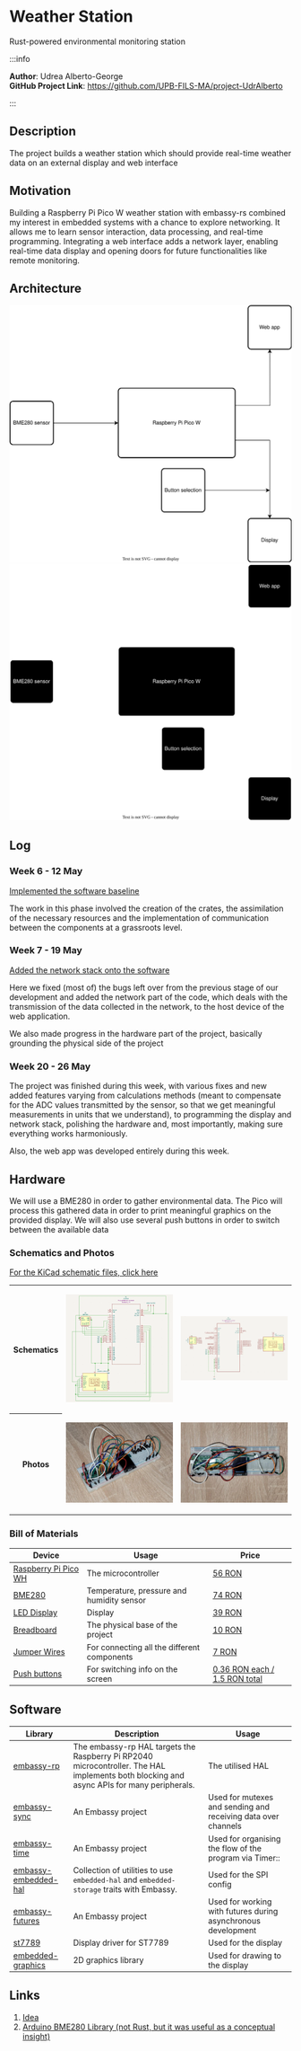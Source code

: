 # Weather Station

Rust-powered environmental monitoring station

:::info 

**Author**: Udrea Alberto-George \
**GitHub Project Link**: https://github.com/UPB-FILS-MA/project-UdrAlberto

:::

## Description

The project builds a weather station which should provide real-time weather data on an external display and web interface

## Motivation

Building a Raspberry Pi Pico W weather station with embassy-rs combined my interest in embedded systems with a chance to explore networking. It allows me to learn sensor interaction, data processing, and real-time programming. Integrating a web interface adds a network layer, enabling real-time data display and opening doors for future functionalities like remote monitoring.

## Architecture 

![Architecture](architecture_light.svg#gh-light-mode-only)![Architecture](architecture_dark.svg#gh-dark-mode-only)

## Log


### Week 6 - 12 May
[Implemented the software baseline](https://github.com/UPB-FILS-MA/project-UdrAlberto/commit/b76fcde81a6b80d8a26ecc948acc6462a66c3757)

The work in this phase involved the creation of the crates, the assimilation of the necessary resources and the implementation of communication between the components at a grassroots level.

### Week 7 - 19 May
[Added the network stack onto the software](https://github.com/UPB-FILS-MA/project-UdrAlberto/commit/ddab361e172beedbbc50cb34c979435d62d4cf54)

Here we fixed (most of) the bugs left over from the previous stage of our development and added the network part of the code, which deals with the transmission of the data collected in the network, to the host device of the web application.

We also made progress in the hardware part of the project, basically grounding the physical side of the project

### Week 20 - 26 May

The project was finished during this week, with various fixes and new added features varying from calculations methods (meant to compensate for the ADC values transmitted by the sensor, so that we get meaningful measurements in units that we understand), to programming the display and network stack, polishing the hardware and, most importantly, making sure everything works harmoniously.

Also, the web app was developed entirely during this week.

## Hardware

We will use a BME280 in order to gather environmental data. The Pico will process this gathered data in order to print meaningful graphics on the provided display. We will also use several push buttons in order to switch between the available data

### Schematics and Photos
[For the KiCad schematic files, click here](https://github.com/UPB-FILS-MA/project-UdrAlberto/tree/main/schematics)

<table>
<tr>
 <th>Schematics</th>
<td>
 
![KiCad schematic](schematics/kicad.webp)

</td>

<td>
 
![Simpler KiCad schematic](schematics/simple_kicad.webp)

</td>
</tr>

<tr>
 <th>Photos</th>
 <td>
  
![photo1](schematics/photo1.webp)

</td>
<td>
 
![photo2](schematics/photo2.webp)

</td>
</tr>
</table>


### Bill of Materials

| Device | Usage | Price |
|--------|--------|-------|
| [Raspberry Pi Pico WH](https://www.raspberrypi.com/documentation/microcontrollers/raspberry-pi-pico.html) | The microcontroller | [56 RON](https://ardushop.ro/ro/home/2819-raspberry-pi-pico-wh.html) |
| [BME280](https://www.bosch-sensortec.com/products/environmental-sensors/humidity-sensors-bme280/) | Temperature, pressure and humidity sensor | [74 RON](https://www.optimusdigital.ro/ro/senzori-senzori-de-presiune/5649-modul-senzor-barometric-de-presiune-bme280.html) |
| [LED Display](https://ardushop.ro/8014-thickbox_default/modul-lcd-spi-128x160.webp) | Display | [39 RON](https://ardushop.ro/ro/home/2818-modul-lcd-spi-128x160.html) |
| [Breadboard](https://www.yamanelectronics.com/wp-content/uploads/2020/06/basics-of-breadboard.webp) | The physical base of the project | [10 RON](https://www.optimusdigital.ro/ro/prototipare-breadboard-uri/8-breadboard-830-points.html) |
| [Jumper Wires](http://www.atomsindustries.com/assets/images/items/1075/1075.webp) | For connecting all the different components | [7 RON](https://www.optimusdigital.ro/ro/fire-fire-mufate/886-set-fire-tata-tata-40p-15-cm.html) |
| [Push buttons](https://ardushop.ro/655-thickbox_default/buton-mic-push-button-trough-hole.webp) | For switching info on the screen| [0.36 RON each / 1.5 RON total](https://www.optimusdigital.ro/ro/butoane-i-comutatoare/1119-buton-6x6x6.html)
 

## Software

| Library | Description | Usage |
|---------|-------------|-------|
| [embassy-rp](https://github.com/embassy-rs/embassy/tree/main/embassy-rp) | The embassy-rp HAL targets the Raspberry Pi RP2040 microcontroller. The HAL implements both blocking and async APIs for many peripherals. |  The utilised HAL  |
| [embassy-sync](https://github.com/embassy-rs/embassy/tree/main/embassy-sync) | An Embassy project| Used for mutexes and sending and receiving data over channels |
| [embassy-time](https://github.com/embassy-rs/embassy/tree/main/embassy-time) | An Embassy project | Used for organising the flow of the program via Timer:: |
| [embassy-embedded-hal](https://github.com/embassy-rs/embassy/tree/main/embassy-embedded-hal) | Collection of utilities to use `embedded-hal` and `embedded-storage` traits with Embassy. | Used for the SPI config |
| [embassy-futures](https://github.com/embassy-rs/embassy/tree/main/embassy-futures) | An Embassy project | Used for working with futures during asynchronous development |
| [st7789](https://github.com/almindor/st7789) | Display driver for ST7789 | Used for the display |
| [embedded-graphics](https://github.com/embedded-graphics/embedded-graphics) | 2D graphics library | Used for drawing to the display |

## Links

1. [Idea](https://www.hackster.io/jotrinelectronics/building-a-weather-station-with-raspberry-pi-pico-rp2040-9d5cbb)
2. [Arduino BME280 Library (not Rust, but it was useful as a conceptual insight)](https://github.com/finitespace/BME280)
